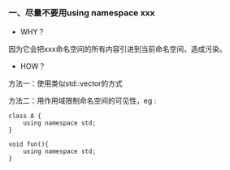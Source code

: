 ### 一、尽量不要用using namespace xxx

-  WHY？

因为它会把xxx命名空间的所有内容引进到当前命名空间，造成污染。

- HOW？

方法一：使用类似std::vector<int>的方式 

方法二：用作用域限制命名空间的可见性，eg :

```
class A {
	using namespace std;
}

void fun(){
	using namespace std;
}
```

